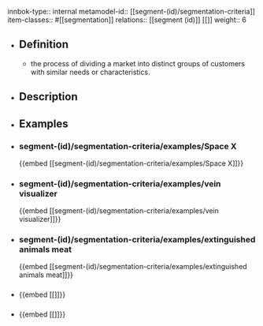 innbok-type:: internal
metamodel-id:: [[segment-(id)/segmentation-criteria]]
item-classes:: #[[segmentation]]
relations:: [[segment (id)]] [[]]
weight:: 6

- ## Definition
  - the process of dividing a market into distinct groups of customers with similar needs or characteristics.
- ## Description
- ## Examples
- ### segment-(id)/segmentation-criteria/examples/Space X
  {{embed [[segment-(id)/segmentation-criteria/examples/Space X]]}}
- ### segment-(id)/segmentation-criteria/examples/vein visualizer
  {{embed [[segment-(id)/segmentation-criteria/examples/vein visualizer]]}}
- ### segment-(id)/segmentation-criteria/examples/extinguished animals meat
  {{embed [[segment-(id)/segmentation-criteria/examples/extinguished animals meat]]}}
- ### 
  {{embed [[]]}}
- ### 
  {{embed [[]]}}


